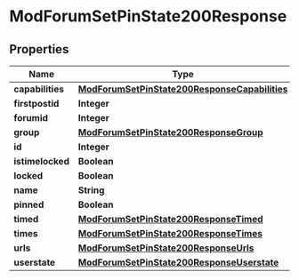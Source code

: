 

# ModForumSetPinState200Response


## Properties

| Name | Type | Description | Notes |
|------------ | ------------- | ------------- | -------------|
|**capabilities** | [**ModForumSetPinState200ResponseCapabilities**](ModForumSetPinState200ResponseCapabilities.md) |  |  |
|**firstpostid** | **Integer** | firstpostid |  |
|**forumid** | **Integer** | forumid |  |
|**group** | [**ModForumSetPinState200ResponseGroup**](ModForumSetPinState200ResponseGroup.md) |  |  [optional] |
|**id** | **Integer** | id |  |
|**istimelocked** | **Boolean** | istimelocked |  |
|**locked** | **Boolean** | locked |  |
|**name** | **String** | name |  |
|**pinned** | **Boolean** | pinned |  |
|**timed** | [**ModForumSetPinState200ResponseTimed**](ModForumSetPinState200ResponseTimed.md) |  |  |
|**times** | [**ModForumSetPinState200ResponseTimes**](ModForumSetPinState200ResponseTimes.md) |  |  |
|**urls** | [**ModForumSetPinState200ResponseUrls**](ModForumSetPinState200ResponseUrls.md) |  |  |
|**userstate** | [**ModForumSetPinState200ResponseUserstate**](ModForumSetPinState200ResponseUserstate.md) |  |  |




